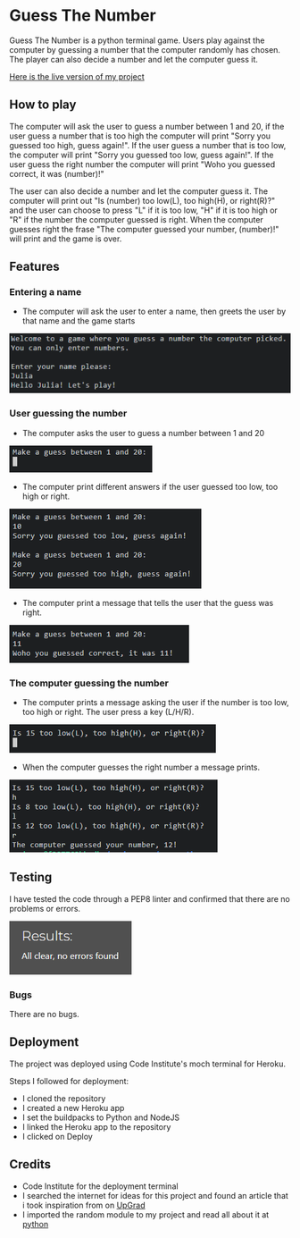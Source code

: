# Guess The Number

Guess The Number is a python terminal game. Users play against the computer by guessing a number that the computer randomly has chosen. The player can also decide a number and let the computer guess it. 

[Here is the live version of my project](https://guess-the-number-juliachelsie-12b6099377e2.herokuapp.com/)

## How to play

 The computer will ask the user to guess a number between 1 and 20, if the user guess a number that is too high the computer will print "Sorry you guessed too high, guess again!". If the user guess a number that is too low, the computer will print "Sorry you guessed too low, guess again!". If the user guess the right number the computer will print "Woho you guessed correct, it was (number)!"

The user can also decide a number and let the computer guess it. The computer will print out "Is (number) too low(L), too high(H), or right(R)?" and the user can choose to press "L" if it is too low, "H" if it is too high or "R" if the number the computer guessed is right. When the computer guesses right the frase "The computer guessed your number, (number)!" will print and the game is over. 

## Features

### Entering a name

- The computer will ask the user to enter a name, then greets the user by that name and the game starts

![Name](https://github.com/juliachelsie/guess-the-number/blob/main/documentation/welcomename.PNG)

### User guessing the number

- The computer asks the user to guess a number between 1 and 20

![MakeGuess](https://github.com/juliachelsie/guess-the-number/blob/main/documentation/makeguess2.PNG)

- The computer print different answers if the user guessed too low, too high or right.

![Guess_High_Low](https://github.com/juliachelsie/guess-the-number/blob/main/documentation/user-guess-high-low.PNG)

- The computer print a message that tells the user that the guess was right.

![Result](https://github.com/juliachelsie/guess-the-number/blob/main/documentation/result-user2.PNG)

### The computer guessing the number

- The computer prints a message asking the user if the number is too low, too high or right. The user press a key (L/H/R).

![copmuter_guessing](https://github.com/juliachelsie/guess-the-number/blob/main/documentation/comnputer-guess.PNG)

- When the computer guesses the right number a message prints.

![ComputerWin](https://github.com/juliachelsie/guess-the-number/blob/main/documentation/computer-result.PNG)

## Testing

I have tested the code through a PEP8 linter and confirmed that there are no problems or errors.

![Testing](https://github.com/juliachelsie/guess-the-number/blob/main/documentation/test-validator.PNG)

### Bugs

There are no bugs.

## Deployment

The project was deployed using Code Institute's moch terminal for Heroku.

Steps I followed for deployment:
- I cloned the repository
- I created a new Heroku app 
- I set the buildpacks to Python and NodeJS
- I linked the Heroku app to the repository
- I clicked on Deploy

## Credits

- Code Institute for the deployment terminal
- I searched the internet for ideas for this project and found an article that i took inspiration from on [UpGrad](https://www.upgrad.com/blog/python-projects-ideas-topics-beginners/)
- I imported the random module to my project and read all about it at [python](https://docs.python.org/3/library/random.html)


